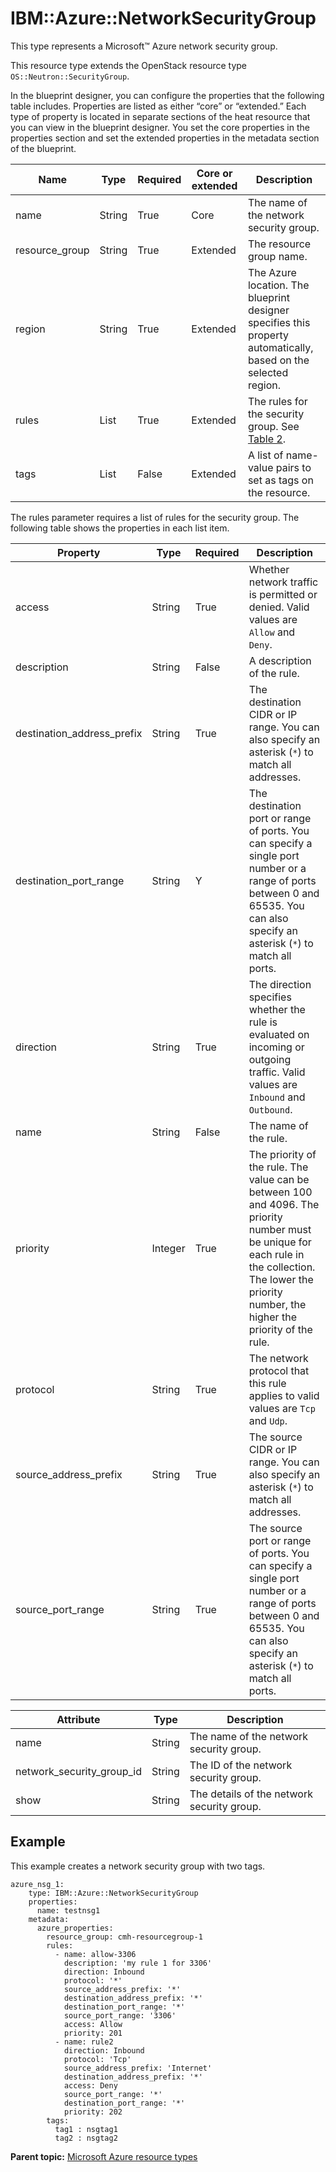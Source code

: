 # IBM::Azure::NetworkSecurityGroup

This type represents a Microsoft™ Azure network security group.

This resource type extends the OpenStack resource type `OS::Neutron::SecurityGroup`.

In the blueprint designer, you can configure the properties that the following table includes. Properties are listed as either “core” or “extended.” Each type of property is located in separate sections of the heat resource that you can view in the blueprint designer. You set the core properties in the properties section and set the extended properties in the metadata section of the blueprint.

|Name|Type|Required|Core or extended|Description|
|----|----|--------|----------------|-----------|
|name|String|True|Core|The name of the network security group.|
|resource\_group|String|True|Extended|The resource group name.|
|region|String|True|Extended|The Azure location. The blueprint designer specifies this property automatically, based on the selected region.|
|rules|List|True|Extended|The rules for the security group. See [Table 2](#rules_list).|
|tags|List|False|Extended|A list of name-value pairs to set as tags on the resource.|

The rules parameter requires a list of rules for the security group. The following table shows the properties in each list item.

|Property|Type|Required|Description|
|--------|----|--------|-----------|
|access|String|True|Whether network traffic is permitted or denied. Valid values are `Allow` and `Deny`.|
|description|String|False|A description of the rule.|
|destination\_address\_prefix|String|True|The destination CIDR or IP range. You can also specify an asterisk \(`*`\) to match all addresses.|
|destination\_port\_range|String|Y|The destination port or range of ports. You can specify a single port number or a range of ports between 0 and 65535. You can also specify an asterisk \(`*`\) to match all ports.|
|direction|String|True|The direction specifies whether the rule is evaluated on incoming or outgoing traffic. Valid values are `Inbound` and `Outbound`.|
|name|String|False|The name of the rule.|
|priority|Integer|True|The priority of the rule. The value can be between 100 and 4096. The priority number must be unique for each rule in the collection. The lower the priority number, the higher the priority of the rule.|
|protocol|String|True|The network protocol that this rule applies to valid values are `Tcp` and `Udp`.|
|source\_address\_prefix|String|True|The source CIDR or IP range. You can also specify an asterisk \(`*`\) to match all addresses.|
|source\_port\_range|String|True|The source port or range of ports. You can specify a single port number or a range of ports between 0 and 65535. You can also specify an asterisk \(`*`\) to match all ports.|

|Attribute|Type|Description|
|---------|----|-----------|
|name|String|The name of the network security group.|
|network\_security\_group\_id|String|The ID of the network security group.|
|show|String|The details of the network security group.|

## Example

This example creates a network security group with two tags.

```
azure_nsg_1:
    type: IBM::Azure::NetworkSecurityGroup
    properties:
      name: testnsg1
    metadata:
      azure_properties:
        resource_group: cmh-resourcegroup-1
        rules:
          - name: allow-3306
            description: 'my rule 1 for 3306'
            direction: Inbound
            protocol: '*'
            source_address_prefix: '*'
            destination_address_prefix: '*'
            destination_port_range: '*'
            source_port_range: '3306'
            access: Allow
            priority: 201
          - name: rule2
            direction: Inbound
            protocol: 'Tcp'
            source_address_prefix: 'Internet'
            destination_address_prefix: '*'
            access: Deny
            source_port_range: '*'
            destination_port_range: '*'
            priority: 202
        tags:
          tag1 : nsgtag1
          tag2 : nsgtag2
```

**Parent topic:** [Microsoft Azure resource types](../../com.ibm.edt.heat.reference.doc/topics/ref_heat_types_azure_ov.md)

